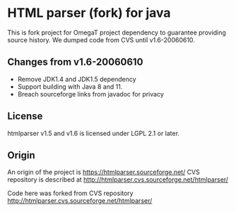 # HTML parser (fork) for java

This is fork project for OmegaT project dependency
to guarantee providing source history.
We dumped code from CVS until v1.6-20060610.

## Changes from v1.6-20060610

- Remove JDK1.4 and JDK1.5 dependency
- Support building with Java 8 and 11.
- Breach sourceforge links from javadoc for privacy

## License

htmlparser v1.5 and v1.6 is licensed under LGPL 2.1 or later.


## Origin

An origin of the project is https://htmlparser.sourceforge.net/
CVS repository is described at http://htmlparser.cvs.sourceforge.net/htmlparser/

Code here was forked from CVS repository
http://htmlparser.cvs.sourceforge.net/htmlparser/